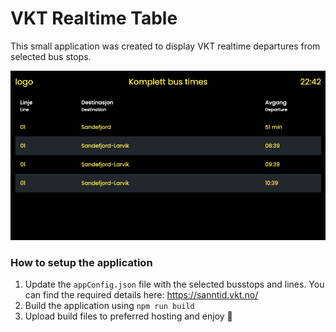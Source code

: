 # VKT Realtime Table

This small application was created to display VKT realtime departures from selected bus stops.

![preview image](https://github.com/miiik4/vkt.realtime.table/blob/main/assets/preview.png?raw=true)

### How to setup the application

1. Update the `appConfig.json` file with the selected busstops and lines. You can find the required details here: https://sanntid.vkt.no/
2. Build the application using `npm run build`
3. Upload build files to preferred hosting and enjoy 🙌
